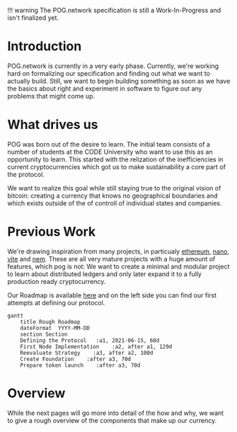 <!-- prettier-ignore -->
!!! warning
    The POG.network specification is still a Work-In-Progress and isn't finalized yet.

# Introduction

POG.network is currently in a very early phase. Currently, we're working hard on formalizing our specification and finding out what we want to actually build. Still, we want to begin building something as soon as we have the basics about right and experiment in software to figure out any problems that might come up.

# What drives us

POG was born out of the desire to learn. The initial team consists of a number of students at the CODE University who want to use this as an opportunity to learn. This started with the relization of the inefficiencies in current cryptocurrencies which got us to make sustainability a core part of the protocol.

We want to realize this goal while still staying true to the original vision of bitcoin: creating a currency that knows no geographical boundaries and which exists outside of the of controll of individual states and companies.

# Previous Work

We're drawing inspiration from many projects, in particualy [ethereum](https://ethereum.org/), [nano](https://nano.org), [vite](https://vite.org) and [nem](https://nem.io).
These are all very mature projects with a huge amount of features, which pog is not: We want to create a minimal and modular project to learn about distributed ledgers and only later expand it to a fully production ready cryptocurrency.

Our Roadmap is available [here](https://github.com/orgs/pognetwork/projects/1) and on the left side you can find our first attempts at defining our protocol.

```mermaid
gantt
    title Rough Roadmap
    dateFormat  YYYY-MM-DD
    section Section
    Defining the Protocol   :a1, 2021-06-15, 60d
    First Node Implementation    :a2, after a1, 129d
    Reevaluate Strategy    :a3, after a2, 100d
    Create Foundation    :after a3, 70d
    Prepare token launch    :after a3, 70d
```

# Overview

While the next pages will go more into detail of the how and why, we want to give a rough overview of the components that make up our currency.
